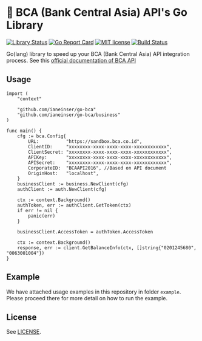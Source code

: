 # 🏦 BCA (Bank Central Asia) API's Go Library

[![Library Status](https://img.shields.io/badge/status-unofficial-yellow.svg)]()
[![Go Report Card](https://goreportcard.com/badge/github.com/ianeinser/bca-api-go)](https://goreportcard.com/report/github.com/ianeinser/bca-api-go)
[![MIT license](https://img.shields.io/badge/license-MIT-brightgreen.svg)](LICENSE)
[![Build Status](https://travis-ci.org/ianeinser/bca-api-go.svg?branch=master)](https://travis-ci.org/ianeinser/bca-api-go)

Go(lang) library to speed up your BCA (Bank Central Asia) API integration process. See this [official documentation of BCA API](https://developer.bca.co.id/documentation/)

## Usage
```
import (
	"context"

	"github.com/ianeinser/go-bca"
	"github.com/ianeinser/go-bca/business"
)

func main() {
    cfg := bca.Config{
		URL:          "https://sandbox.bca.co.id",
		ClientID:     "xxxxxxxx-xxxx-xxxx-xxxx-xxxxxxxxxxxx",
		ClientSecret: "xxxxxxxx-xxxx-xxxx-xxxx-xxxxxxxxxxxx",
		APIKey:       "xxxxxxxx-xxxx-xxxx-xxxx-xxxxxxxxxxxx",
		APISecret:    "xxxxxxxx-xxxx-xxxx-xxxx-xxxxxxxxxxxx",
		CorporateID:  "BCAAPI2016", //Based on API document
		OriginHost:   "localhost",
	}
	businessClient := business.NewClient(cfg)
	authClient := auth.NewClient(cfg)

	ctx := context.Background()
	authToken, err := authClient.GetToken(ctx)
	if err != nil {
		panic(err)
	}

    businessClient.AccessToken = authToken.AccessToken

    ctx := context.Background()
    response, err := client.GetBalanceInfo(ctx, []string{"0201245680", "0063001004"})
}
```

## Example

We have attached usage examples in this repository in folder `example`.
Please proceed there for more detail on how to run the example.

## License

See [LICENSE](LICENSE).
